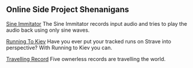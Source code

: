 ## Online Side Project Shenanigans


[Sine Immitator](http://sinewave-fun.herokuapp.com/)
The Sine Immitator records input audio and tries to play the audio back using only sine waves. 

[Running To Kiev](/pdf/sample_presentation.pdf)
Have you ever put your tracked runs on Strave into perspective? With Running to Kiev you can.

[Travelling Record](http://travellingrecord.co/)
Five ownerless records are travelling the world.  
